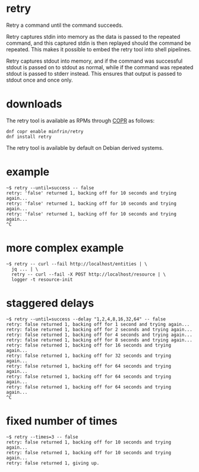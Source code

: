 # retry
Retry a command until the command succeeds.

Retry captures stdin into memory as the data is passed to the repeated
command, and this captured stdin is then replayed should the command be
repeated. This makes it possible to embed the retry tool into shell pipelines.

Retry captures stdout into memory, and if the command was successful stdout
is passed on to stdout as normal, while if the command was repeated stdout is
passed to stderr instead. This ensures that output is passed to stdout once
and once only.

# downloads

The retry tool is available as RPMs through [COPR] as follows:

```
dnf copr enable minfrin/retry
dnf install retry
```

The retry tool is available by default on Debian derived systems.

# example
```
~$ retry --until=success -- false
retry: 'false' returned 1, backing off for 10 seconds and trying again...
retry: 'false' returned 1, backing off for 10 seconds and trying again...
retry: 'false' returned 1, backing off for 10 seconds and trying again...
^C
```

# more complex example
```
~$ retry -- curl --fail http://localhost/entities | \
  jq ... | \
  retry -- curl --fail -X POST http://localhost/resource | \
  logger -t resource-init
```

# staggered delays
```
~$ retry --until=success --delay "1,2,4,8,16,32,64" -- false
retry: false returned 1, backing off for 1 second and trying again...
retry: false returned 1, backing off for 2 seconds and trying again...
retry: false returned 1, backing off for 4 seconds and trying again...
retry: false returned 1, backing off for 8 seconds and trying again...
retry: false returned 1, backing off for 16 seconds and trying again...
retry: false returned 1, backing off for 32 seconds and trying again...
retry: false returned 1, backing off for 64 seconds and trying again...
retry: false returned 1, backing off for 64 seconds and trying again...
retry: false returned 1, backing off for 64 seconds and trying again...
^C
```

# fixed number of times
```
~$ retry --times=3 -- false
retry: false returned 1, backing off for 10 seconds and trying again...
retry: false returned 1, backing off for 10 seconds and trying again...
retry: false returned 1, giving up.
```

  [COPR]: <https://copr.fedorainfracloud.org/coprs/minfrin/retry/>
  [PPA]: <https://launchpad.net/~minfrin/+archive/ubuntu/retry>
